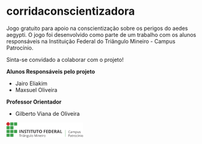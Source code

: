 # corridaconscientizadora
Jogo gratuito para apoio na conscientização sobre os perigos do aedes aegypti. O jogo foi desenvolvido como parte de um trabalho com os alunos responsáveis na Instituição Federal do Triângulo Mineiro - Campus Patrocínio.

Sinta-se convidado a colaborar com o projeto!

**Alunos Responsáveis pelo projeto**
- Jairo Eliakim
- Maxsuel Oliveira

**Professor Orientador**
- Gilberto Viana de Oliveira

<img width="200" alt="logo-inst" src="./LOGO.png">
